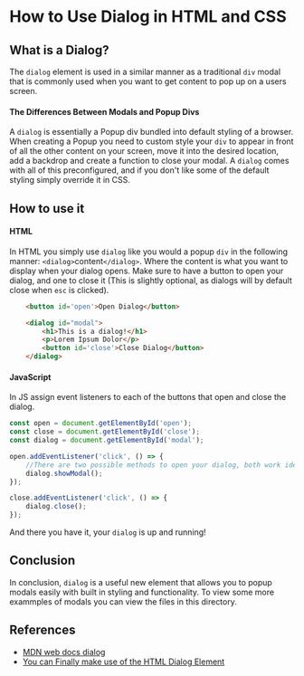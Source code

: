 # How to Use Dialog in HTML and CSS

## What is a Dialog?
The `dialog` element is used in a similar manner as a traditional `div` modal that is commonly used when you want to get content to pop up on a users screen.

#### The Differences Between Modals and Popup Divs
A `dialog` is essentially a Popup div bundled into default styling of a browser. When creating a Popup you need to custom style your `div`
to appear in front of all the other content on your screen, move it into the desired location, add a backdrop and create a function to close your modal. A `dialog` comes with all of this preconfigured, and if you don't like some of the default styling simply override it in CSS.

## How to use it
#### HTML
In HTML you simply use `dialog` like you would a popup `div` in the following manner: `<dialog>`content`</dialog>`. Where the content is what you want to display when your dialog opens. Make sure to have a button to open your dialog, and one to close it (This is slightly optional, as dialogs will by default close when `esc` is clicked).
```html
    <button id='open'>Open Dialog</button>

    <dialog id="modal">
        <h1>This is a dialog!</h1>
        <p>Lorem Ipsum Dolor</p>
        <button id='close'>Close Dialog</button>
    </dialog>
```

#### JavaScript
In JS assign event listeners to each of the buttons that open and close the dialog.
```js
const open = document.getElementById('open');
const close = document.getElementById('close');
const dialog = document.getElementById('modal');

open.addEventListener('click', () => {
    //There are two possible methods to open your dialog, both work identically: .show(), .showModal()
    dialog.showModal();
});

close.addEventListener('click', () => {
    dialog.close();
});
```
And there you have it, your `dialog` is up and running!

## Conclusion
In conclusion, `dialog` is a useful new element that allows you to popup modals easily with built in styling and functionality. To view some more exammples of modals you can view the files in this directory.

## References
- [MDN web docs dialog](https://developer.mozilla.org/en-US/docs/Web/HTML/Element/dialog)
- [You can Finally make use of the HTML Dialog Element](https://towardsdev.com/you-can-finally-make-use-of-the-html-dialog-element-f4b7c591b1b6)
